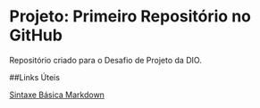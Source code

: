# Projeto: Primeiro Repositório no GitHub
Repositório criado para o Desafio de Projeto da DIO.

##Links Úteis

[Sintaxe Básica Markdown](https://www.markdownguide.org/basic-syntax/)
